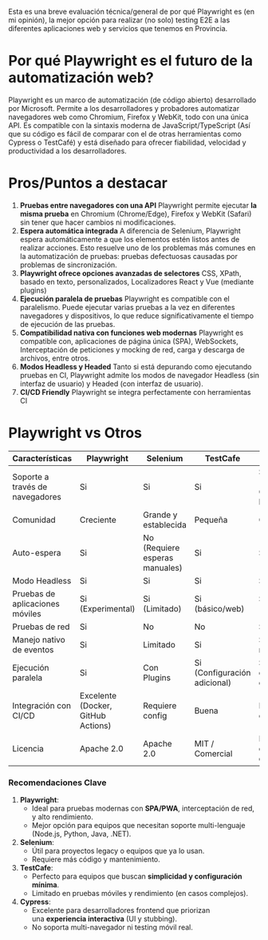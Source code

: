Esta es una breve evaluación técnica/general de por qué Playwright es (en mi opinión), la mejor opción para realizar (no solo) testing E2E a las diferentes aplicaciones web y servicios que tenemos en Provincia.

# Por qué Playwright es el futuro de la automatización web?

Playwright es un marco de automatización (de código abierto) desarrollado por Microsoft. Permite a los desarrolladores y probadores automatizar navegadores web como Chromium, Firefox y WebKit, todo con una única API.
Es compatible con la sintaxis moderna de JavaScript/TypeScript (Así que su código es fácil de comparar con el de otras herramientas como Cypress o TestCafé) y está diseñado para ofrecer fiabilidad, velocidad y productividad a los desarrolladores.

# Pros/Puntos a destacar
1. **Pruebas entre navegadores con una API**
   Playwright permite ejecutar **la misma prueba** en Chromium (Chrome/Edge), Firefox y WebKit (Safari) sin tener que hacer cambios ni modificaciones.
2. **Espera automática integrada**
   A diferencia de Selenium, Playwright espera automáticamente a que los elementos estén listos antes de realizar acciones. Esto resuelve uno de los problemas más comunes en la automatización de pruebas: pruebas defectuosas causadas por problemas de sincronización.
3. **Playwright ofrece opciones avanzadas de selectores**
   CSS, XPath, basado en texto, personalizados, Localizadores React y Vue (mediante plugins)
4. **Ejecución paralela de pruebas**
   Playwright es compatible con el paralelismo. Puede ejecutar varias pruebas a la vez en diferentes navegadores y dispositivos, lo que reduce significativamente el tiempo de ejecución de las pruebas.
5. **Compatibilidad nativa con funciones web modernas**
   Playwright es compatible con, aplicaciones de página única (SPA), WebSockets, Interceptación de peticiones y mocking de red, carga y descarga de archivos, entre otros.
6. **Modos Headless y Headed**
   Tanto si está depurando como ejecutando pruebas en CI, Playwright admite los modos de navegador Headless (sin interfaz de usuario) y Headed (con interfaz de usuario).
7. **CI/CD Friendly**
   Playwright se integra perfectamente con herramientas CI 

# Playwright vs Otros

| Características                 | Playwright                         | Selenium                       | TestCafe                     | Cypress                         |
| ------------------------------- | ---------------------------------- | ------------------------------ | ---------------------------- | ------------------------------- |
| Soporte a través de navegadores | Si                                 | Si                             | Si                           | Si (Incompleto, Chromium-based) |
| Comunidad                       | Creciente                          | Grande y establecida           | Pequeña                      | Grande                          |
| Auto-espera                     | Si                                 | No (Requiere esperas manuales) | Si                           | Si                              |
| Modo Headless                   | Si                                 | Si                             | Si                           | Si                              |
| Pruebas de aplicaciones móviles | Si (Experimental)                  | Si (Limitado)                  | Si (básico/web)              | Si (básico/web)                 |
| Pruebas de red                  | Si                                 | No                             | No                           | Si (stubbing)                   |
| Manejo nativo de eventos        | Si                                 | Limitado                       | Si                           | Si (con retries)                |
| Ejecución paralela              | Si                                 | Con Plugins                    | Si (Configuración adicional) | Sí (Con dashboard de pago)      |
| Integración con CI/CD           | Excelente (Docker, GitHub Actions) | Requiere config                | Buena                        | Buena (con config)              |
| Licencia                        | Apache 2.0                         | Apache 2.0                     | MIT / Comercial              | MIT (Con dashboard de pago)     |
### **Recomendaciones Clave**
1. **Playwright**:
    - Ideal para pruebas modernas con **SPA/PWA**, interceptación de red, y alto rendimiento.
    - Mejor opción para equipos que necesitan soporte multi-lenguaje (Node.js, Python, Java, .NET).
2. **Selenium**:
    - Útil para proyectos legacy o equipos que ya lo usan.
    - Requiere más código y mantenimiento.
3. **TestCafe**:
    - Perfecto para equipos que buscan **simplicidad y configuración mínima**.
    - Limitado en pruebas móviles y rendimiento (en casos complejos).
4. **Cypress**:
    - Excelente para desarrolladores frontend que priorizan una **experiencia interactiva** (UI y stubbing).
    - No soporta multi-navegador ni testing móvil real.
